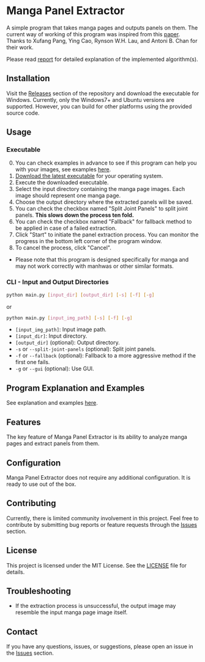 # Manga Panel Extractor

A simple program that takes manga pages and outputs panels on them. The current way of working of this program was inspired from this [paper](related-paper.pdf). Thanks to Xufang Pang, Ying Cao, Rynson W.H. Lau, and Antoni B. Chan for their work.

Please read [report](report.pdf) for detailed explanation of the implemented algorithm(s).

## Installation

Visit the [Releases](https://github.com/adenzu/Manga-Panel-Extractor/releases) section of the repository and download the executable for Windows. Currently, only the Windows7+ and Ubuntu versions are supported. However, you can build for other platforms using the provided source code.

## Usage

### Executable

0. You can check examples in advance to see if this program can help you with your images, see examples [here](INSIGHT.md#what-it-does).
1. [Download the latest executable](https://github.com/adenzu/Manga-Panel-Extractor/releases/tag/v1.0.0) for your operating system.
2. Execute the downloaded executable.
3. Select the input directory containing the manga page images. Each image should represent one manga page.
4. Choose the output directory where the extracted panels will be saved.
5. You can check the checkbox named "Split Joint Panels" to split joint panels. **This slows down the process ten fold.**
6. You can check the checkbox named "Fallback" for fallback method to be applied in case of a failed extraction.
7. Click "Start" to initiate the panel extraction process. You can monitor the progress in the bottom left corner of the program window.
8. To cancel the process, click "Cancel".

- Please note that this program is designed specifically for manga and may not work correctly with manhwas or other similar formats.

### CLI - Input and Output Directories

```bash
python main.py [input_dir] [output_dir] [-s] [-f] [-g]
```

or

```bash
python main.py [input_img_path] [-s] [-f] [-g]
```

- `[input_img_path]`: Input image path.
- `[input_dir]`: Input directory.
- `[output_dir]` (optional): Output directory.
- `-s` or `--split-joint-panels` (optional): Split joint panels.
- `-f` or `--fallback` (optional): Fallback to a more aggressive method if the first one fails.
- `-g` or `--gui` (optional): Use GUI.

## Program Explanation and Examples

See explanation and examples [here](INSIGHT.md).

## Features

The key feature of Manga Panel Extractor is its ability to analyze manga pages and extract panels from them.

## Configuration

Manga Panel Extractor does not require any additional configuration. It is ready to use out of the box.

## Contributing

Currently, there is limited community involvement in this project. Feel free to contribute by submitting bug reports or feature requests through the [Issues](https://github.com/adenzu/Manga-Panel-Extractor/issues) section.

## License

This project is licensed under the MIT License. See the [LICENSE](LICENSE) file for details.

## Troubleshooting

- If the extraction process is unsuccessful, the output image may resemble the input manga page image itself.

## Contact

If you have any questions, issues, or suggestions, please open an issue in the [Issues](https://github.com/adenzu/Manga-Panel-Extractor/issues) section.
